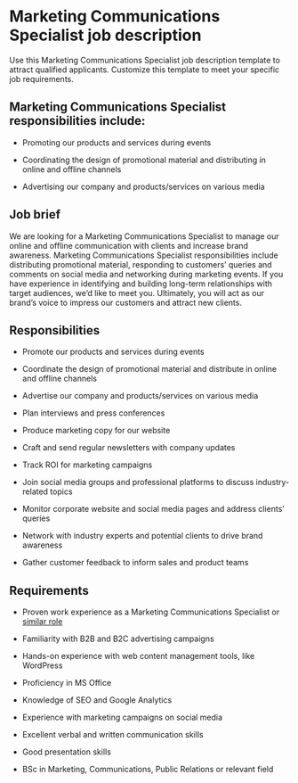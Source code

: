 # Marketing Communications Specialist job description
Use this Marketing Communications Specialist job description template to attract qualified applicants. Customize this template to meet your specific job requirements.


## Marketing Communications Specialist responsibilities include:
* Promoting our products and services during events

* Coordinating the design of promotional material and distributing in online and offline channels

* Advertising our company and products/services on various media


## Job brief

We are looking for a Marketing Communications Specialist to manage our online and offline communication with clients and increase brand awareness.
Marketing Communications Specialist responsibilities include distributing promotional material, responding to customers’ queries and comments on social media and networking during marketing events. If you have experience in identifying and building long-term relationships with target audiences, we’d like to meet you.
Ultimately, you will act as our brand’s voice to impress our customers and attract new clients.


## Responsibilities

* Promote our products and services during events

* Coordinate the design of promotional material and distribute in online and offline channels

* Advertise our company and products/services on various media

* Plan interviews and press conferences

* Produce marketing copy for our website

* Craft and send regular newsletters with company updates

* Track ROI for marketing campaigns

* Join social media groups and professional platforms to discuss industry-related topics

* Monitor corporate website and social media pages and address clients’ queries

* Network with industry experts and potential clients to drive brand awareness

* Gather customer feedback to inform sales and product teams


## Requirements

* Proven work experience as a Marketing Communications Specialist or <a href="https://resources.workable.com/job-descriptions/marketing-job-descriptions/" target="_blank" rel="noopener">similar role</a>

* Familiarity with B2B and B2C advertising campaigns

* Hands-on experience with web content management tools, like WordPress

* Proficiency in MS Office

* Knowledge of SEO and Google Analytics

* Experience with marketing campaigns on social media

* Excellent verbal and written communication skills

* Good presentation skills

* BSc in Marketing, Communications, Public Relations or relevant field
